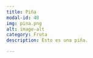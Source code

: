 ```yaml
---
title: Piña
modal-id: 48
img: pina.png
alt: image-alt
category: Fruta
description: Esto es una piña.

---
```

